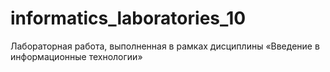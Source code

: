 # informatics_laboratories_10
Лабораторная работа, выполненная в рамках дисциплины «Введение в информационные технологии»
